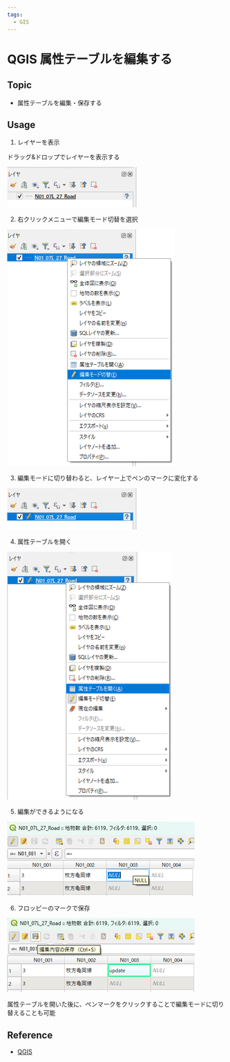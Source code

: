 ```yaml
---
tags:
  - GIS
---
```


# QGIS 属性テーブルを編集する

## Topic

- 属性テーブルを編集・保存する

## Usage

1. レイヤーを表示

ドラッグ&ドロップでレイヤーを表示する

![Layer](img/qgis_layer.png)

2. 右クリックメニューで編集モード切替を選択

![Layer edit](img/qgis_layer_edit.png)

3. 編集モードに切り替わると、レイヤー上でペンのマークに変化する

![Layer pen](img/qgis_layer_pen.png)

4. 属性テーブルを開く

![Table](img/qgis_layer_table.png)

5. 編集ができるようになる

![Table edit](img/qgis_table_edit.png)

6. フロッピーのマークで保存

![Table edit](img/qgis_table_save.png)

属性テーブルを開いた後に、ペンマークをクリックすることで編集モードに切り替えることも可能

## Reference
- [QGIS](https://qgis.org/ja/site/)